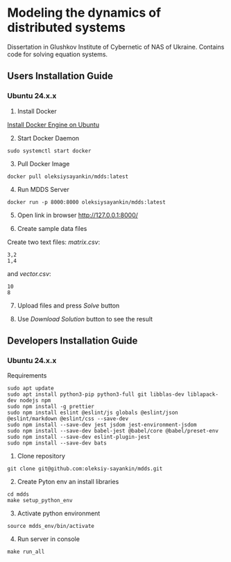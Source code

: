 # Modeling the dynamics of distributed systems

Dissertation in Glushkov Institute of Cybernetic of NAS of Ukraine. Contains code for solving equation systems.

## Users Installation Guide

### Ubuntu 24.x.x

1. Install Docker 

[Install Docker Engine on Ubuntu](https://docs.docker.com/engine/install/ubuntu/)

2. Start Docker Daemon
```
sudo systemctl start docker
```

3. Pull Docker Image

```
docker pull oleksiysayankin/mdds:latest
```
4. Run MDDS Server
```
docker run -p 8000:8000 oleksiysayankin/mdds:latest
```
5. Open link in browser http://127.0.0.1:8000/

6. Create sample data files

Create two text files: _matrix.csv_:

```
3,2
1,4
```

and _vector.csv_:

``` 
10
8
```

7. Upload files and press _Solve_ button

8. Use _Download Solution_ button to see the result

## Developers Installation Guide

### Ubuntu 24.x.x

Requirements

```
sudo apt update
sudo apt install python3-pip python3-full git libblas-dev liblapack-dev nodejs npm
sudo npm install -g prettier
sudo npm install eslint @eslint/js globals @eslint/json @eslint/markdown @eslint/css --save-dev
sudo npm install --save-dev jest jsdom jest-environment-jsdom
sudo npm install --save-dev babel-jest @babel/core @babel/preset-env
sudo npm install --save-dev eslint-plugin-jest
sudo npm install --save-dev bats
```

1. Clone repository

```
git clone git@github.com:oleksiy-sayankin/mdds.git
```

2. Create Pyton env an install libraries

```
cd mdds
make setup_python_env
```

3. Activate python environment
```
source mdds_env/bin/activate
```

4. Run server in console

```
make run_all
```